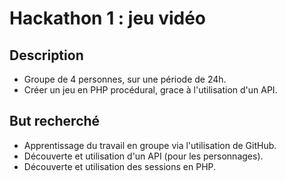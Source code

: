 # Hackathon 1 : jeu vidéo

## Description
- Groupe de 4 personnes, sur une période de 24h.
- Créer un jeu en PHP procédural, grace à l'utilisation d'un API.


## But recherché
- Apprentissage du travail en groupe via l'utilisation de GitHub.
- Découverte et utilisation d'un API (pour les personnages).
- Découverte et utilisation des sessions en PHP.
